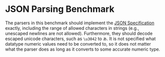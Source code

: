 
# JSON Parsing Benchmark

The parsers in this benchmark should implement the [JSON
Specification] exactly, including the range of allowed characters in
strings (e.g., unescaped newlines are not allowed). Furthermore, they
should decode escaped unicode characters, such as `\u3042` to `あ`. It
is not specified what datatype numeric values need to be converted to,
so it does not matter what the parser does as long as it converts to
some accurate numeric type.

[JSON Specification]: https://www.json.org/
